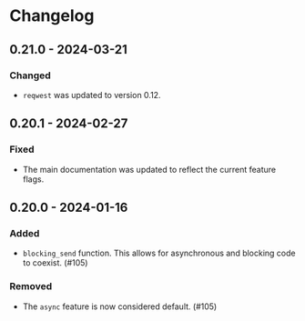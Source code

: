 # Changelog

## 0.21.0 - 2024-03-21

### Changed

- `reqwest` was updated to version 0.12.

## 0.20.1 - 2024-02-27

### Fixed

- The main documentation was updated to reflect the current feature flags.

## 0.20.0 - 2024-01-16

### Added

- `blocking_send` function. This allows for asynchronous and blocking code to coexist. (#105)

### Removed

- The `async` feature is now considered default. (#105)
